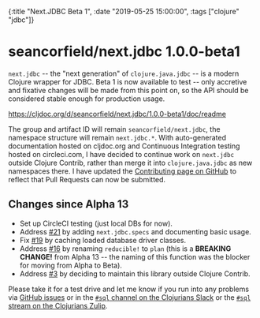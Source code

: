 {:title "Next.JDBC Beta 1",
 :date "2019-05-25 15:00:00",
 :tags ["clojure" "jdbc"]}
# seancorfield/next.jdbc 1.0.0-beta1

`next.jdbc` -- the "next generation" of `clojure.java.jdbc` -- is a modern Clojure wrapper for JDBC. Beta 1 is now available to test -- only accretive and fixative changes will be made from this point on, so the API should be considered stable enough for production usage.

https://cljdoc.org/d/seancorfield/next.jdbc/1.0.0-beta1/doc/readme  

The group and artifact ID will remain `seancorfield/next.jdbc`, the namespace structure will remain `next.jdbc.*`. With auto-generated documentation hosted on cljdoc.org and Continuous Integration testing hosted on circleci.com, I have decided to continue work on `next.jdbc` outside Clojure Contrib, rather than merge it into `clojure.java.jdbc` as new namespaces there. I have updated the [Contributing page on GitHub](https://github.com/seancorfield/next-jdbc/blob/master/CONTRIBUTING.md) to reflect that Pull Requests can now be submitted.

## Changes since Alpha 13

* Set up CircleCI testing (just local DBs for now).
* Address [#21](https://github.com/seancorfield/next-jdbc/issues/21) by adding `next.jdbc.specs` and documenting basic usage.
* Fix [#19](https://github.com/seancorfield/next-jdbc/issues/19) by caching loaded database driver classes.
* Address [#16](https://github.com/seancorfield/next-jdbc/issues/16) by renaming `reducible!` to `plan` (this is a **BREAKING CHANGE!** from Alpha 13 -- the naming of this function was the blocker for moving from Alpha to Beta).
* Address [#3](https://github.com/seancorfield/next-jdbc/issues/3) by deciding to maintain this library outside Clojure Contrib.

Please take it for a test drive and let me know if you run into any problems via [GitHub issues](https://github.com/seancorfield/next-jdbc/issues) or in the [`#sql` channel on the Clojurians Slack](https://clojurians.slack.com/messages/C1Q164V29/details/) or the [`#sql` stream on the Clojurians Zulip](https://clojurians.zulipchat.com/#narrow/stream/152063-sql).
